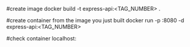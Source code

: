 #create image
docker build -t express-api:<TAG_NUMBER> .

#create container from the image you just built
docker run -p <PORT>:8080 -d express-api:<TAG_NUMBER>

#check container
localhost:<PORT>
